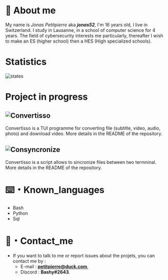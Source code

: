 # 📄 About me
  My name is _Jonas Petitpierre_ aka _**jonas52**_, I'm 16 years old, I live in Switzerland.
  I study in Lausanne, in a school of computer science for 4 years. The field of cybersecurity interests me particularly, thereafter I wish to make an ES (higher school)   then a HES (High specialized schools).
# Statistics
<!--  
cc = Card Color
tc = Text Color
ic = Icon Color
bc = Border Color
-->
![states](https://github-stats-alpha.vercel.app/api?username=jonas52&cc=000&tc=fff&ic=fff&bc=000)
# Project in progress
## ![Convertisso](https://github.com/jonas52/convertisso)
Convertisso is a TUI programme for converting file (subtitle, video, audio, photo) and download video. More details in the README of the repository. 
## ![Consyncronize](https://github.com/jonas52/consyncronize)
Convertisso is a script allows to sincronize files between two termninal. More details in the README of the repository.

# ⌨️・Known_languages
- Bash
- Python
- Sql
# 📧・Contact_me
- If you want to talk to me or report issues about the projets, you can contact me by :
  - E-mail : **petitpierre@duck.com**,
  - Discord : **Bashy#2643**.
